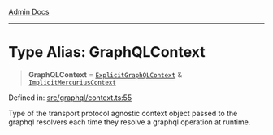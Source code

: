 [Admin Docs](/)

***

# Type Alias: GraphQLContext

> **GraphQLContext** = [`ExplicitGraphQLContext`](ExplicitGraphQLContext.md) & [`ImplicitMercuriusContext`](ImplicitMercuriusContext.md)

Defined in: [src/graphql/context.ts:55](https://github.com/gautam-divyanshu/talawa-api/blob/a895c36f24acf725ac16aa7e0f8e50ef9fa64c42/src/graphql/context.ts#L55)

Type of the transport protocol agnostic context object passed to the graphql resolvers each time they resolve a graphql operation at runtime.
